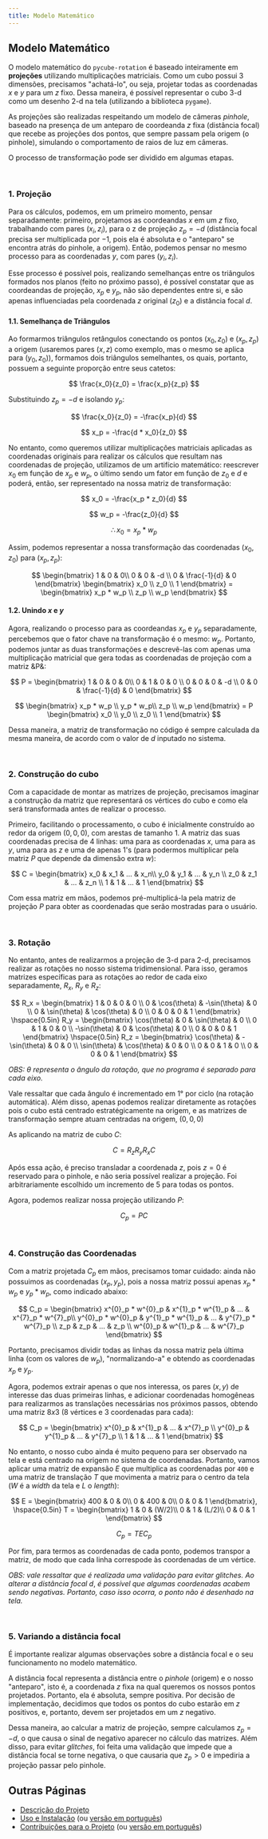```yaml
---
title: Modelo Matemático
---
```


## Modelo Matemático

O modelo matemático do `pycube-rotation` é baseado inteiramente em **projeções** utilizando multiplicações matriciais. Como um cubo possui 3 dimensões, precisamos "achatá-lo", ou seja, projetar todas as coordenadas $x$ e $y$ para um $z$ fixo. Dessa maneira, é possível representar o cubo 3-d como um desenho 2-d na tela (utilizando a biblioteca `pygame`).

As projeções são realizadas respeitando um modelo de câmeras *pinhole*, baseado na presença de um anteparo de coordeanda $z$ fixa (distância focal) que recebe as projeções dos pontos, que sempre passam pela origem (o pinhole), simulando o comportamento de raios de luz em câmeras.

O processo de transformação pode ser dividido em algumas etapas.

<br/>

### 1. Projeção

Para os cálculos, podemos, em um primeiro momento, pensar separadamente: primeiro, projetamos as coordeandas $x$ em um $z$ fixo, trabalhando com pares $(x_i, z_i)$, para o z de projeção $z_p = -d$ (distância focal precisa ser multiplicada por $-1$, pois ela é absoluta e o "anteparo" se encontra atrás do pinhole, a origem). Então, podemos pensar no mesmo processo para as coordenadas $y$, com pares $(y_i, z_i)$. 

Esse processo é possível pois, realizando semelhanças entre os triângulos formados nos planos (feito no próximo passo), é possível constatar que as coordeandas de projeção, $x_p$ e $y_p$, não são dependentes entre si, e são apenas influenciadas pela coordenada $z$ original ($z_0$) e a distância focal $d$.

#### 1.1. Semelhança de Triângulos

Ao formarmos triângulos retângulos conectando os pontos $(x_0, z_0)$ e $(x_p, z_p)$ a origem (usaremos pares $(x, z)$ como exemplo, mas o mesmo se aplica para $(y_0, z_0)$), formamos dois triângulos semelhantes, os quais, portanto, possuem a seguinte proporção entre seus catetos:

$$  
\frac{x_0}{z_0} = \frac{x_p}{z_p}
$$

Substituindo $z_p = -d$ e isolando $y_p$:

$$
\frac{x_0}{z_0} = -\frac{x_p}{d}  
$$

$$
x_p = -\frac{d * x_0}{z_0}
$$

No entanto, como queremos utilizar multiplicações matriciais aplicadas as coordenadas originais para realizar os cálculos que resultam nas coordenadas de projeção, utilizamos de um artifício matemático: reescrever $x_0$ em função de $x_p$ e $w_p$, o último sendo um fator em função de $z_0$ e $d$ e poderá, então, ser representado na nossa matriz de transformação:

$$
x_0 = -\frac{x_p * z_0}{d}
$$

$$
w_p = -\frac{z_0}{d}
$$

$$
\therefore x_0 = x_p * w_p
$$

Assim, podemos representar a nossa transformação das coordenadas $(x_0, z_0)$ para $(x_p, z_p)$:

$$
\begin{bmatrix}
1 & 0 & 0\\
0 & 0 & -d \\
0 & \frac{-1}{d} & 0
\end{bmatrix}
\begin{bmatrix}
x_0 \\
z_0 \\
1
\end{bmatrix} = 
\begin{bmatrix}
x_p * w_p \\
z_p \\
w_p
\end{bmatrix}
$$

#### 1.2. Unindo $x$ e $y$

Agora, realizando o processo para as coordeandas $x_p$ e $y_p$ separadamente, percebemos que o fator chave na transformação é o mesmo: $w_p$. Portanto, podemos juntar as duas transformações e descrevê-las com apenas uma multiplicação matricial que gera todas as coordenadas de projeção com a matriz &P&:

$$
P = \begin{bmatrix}
1 & 0 & 0 & 0\\
0 & 1 & 0 & 0 \\
0 & 0 & 0 & -d \\
0 & 0 & \frac{-1}{d} & 0
\end{bmatrix}
$$

$$
\begin{bmatrix}
x_p * w_p \\
y_p * w_p\\
z_p \\
w_p
\end{bmatrix} = P
\begin{bmatrix}
x_0 \\
y_0 \\
z_0 \\
1
\end{bmatrix}
$$

Dessa maneira, a matriz de transformação no código é sempre calculada da mesma maneira, de acordo com o valor de $d$ inputado no sistema.

<br/>

### 2. Construção do cubo

Com a capacidade de montar as matrizes de projeção, precisamos imaginar a construção da matriz que representará os vértices do cubo e como ela será transformada antes de realizar o processo.

Primeiro, facilitando o processamento, o cubo é inicialmente construído ao redor da origem $(0, 0, 0)$, com arestas de tamanho 1. A matriz das suas coordenadas precisa de 4 linhas: uma para as coordenadas $x$, uma para as $y$, uma para as $z$ e uma de apenas 1's (para podermos multiplicar pela matriz $P$ que depende da dimensão extra $w$):

$$
C = \begin{bmatrix}
x_0 & x_1 & ... & x_n\\
y_0 & y_1 & ... & y_n \\
z_0 & z_1 & ... & z_n \\
1 & 1 & ... & 1
\end{bmatrix}
$$

Com essa matriz em mãos, podemos pré-multiplicá-la pela matriz de projeção $P$ para obter as coordenadas que serão mostradas para o usuário.

<br/>

### 3. Rotação

No entanto, antes de realizarmos a projeção de 3-d para 2-d, precisamos realizar as rotações no nosso sistema tridimensional. Para isso, geramos matrizes específicas para as rotações ao redor de cada eixo separadamente, $R_x$, $R_y$ e $R_z$:

$$
R_x = \begin{bmatrix}
1 & 0 & 0 & 0 \\
0 & \cos(\theta) & -\sin(\theta) & 0 \\
0 & \sin(\theta) & \cos(\theta) & 0 \\
0 & 0 & 0 & 1
\end{bmatrix}
\hspace{0.5in}
R_y = \begin{bmatrix}
\cos(\theta) & 0 & \sin(\theta) & 0 \\
0 & 1 & 0 & 0 \\
-\sin(\theta) & 0 & \cos(\theta) & 0 \\
0 & 0 & 0 & 1
\end{bmatrix}
\hspace{0.5in}
R_z = \begin{bmatrix}
\cos(\theta) & - \sin(\theta) & 0 & 0 \\
\sin(\theta) & \cos(\theta) & 0 & 0 \\
0 & 0 & 1 & 0 \\
0 & 0 & 0 & 1
\end{bmatrix}
$$

*OBS:* $\theta$ *representa o ângulo da rotação, que no programa é separado para cada eixo.*

Vale ressaltar que cada ângulo é incrementado em 1° por ciclo (na rotação automática). Além disso, apenas podemos realizar diretamente as rotações pois o cubo está centrado estratégicamente na origem, e as matrizes de transformação sempre atuam centradas na origem, $(0, 0, 0)$

As aplicando na matriz de cubo $C$:

$$
C = R_z R_y R_x C
$$

Após essa ação, é preciso transladar a coordenada $z$, pois $z = 0$ é reservado para o pinhole, e não seria possível realizar a projeção. Foi arbitrariamente escolhido um incremento de 5 para todas os pontos.

Agora, podemos realizar nossa projeção utilizando $P$:

$$
C_p = PC
$$

<br/>

### 4. Construção das Coordenadas

Com a matriz projetada $C_p$ em mãos, precisamos tomar cuidado: ainda não possuimos as coordenadas $(x_p, y_p)$, pois a nossa matriz possui apenas $x_p * w_p$ e $y_p * w_p$, como indicado abaixo:

$$
C_p = \begin{bmatrix}
x^{0}_p * w^{0}_p & x^{1}_p * w^{1}_p & ... & x^{7}_p * w^{7}_p\\
y^{0}_p * w^{0}_p & y^{1}_p * w^{1}_p & ... & y^{7}_p * w^{7}_p \\
z_p & z_p & ... & z_p \\
w^{0}_p & w^{1}_p & ... & w^{7}_p
\end{bmatrix}
$$

Portanto, precisamos dividir todas as linhas da nossa matriz pela última linha (com os valores de $w_p$), "normalizando-a" e obtendo as coordenadas $x_p$ e $y_p$.

Agora, podemos extrair apenas o que nos interessa, os pares $(x, y)$ de interesse das duas primeiras linhas, e adicionar coordenadas homogêneas para realizarmos as translações necessárias nos próximos passos, obtendo uma matriz $8x3$ (8 vértices e 3 coordenadas para cada):

$$
C_p = \begin{bmatrix}
x^{0}_p & x^{1}_p & ... & x^{7}_p \\
y^{0}_p & y^{1}_p & ... & y^{7}_p \\
1 & 1 & ... & 1
\end{bmatrix}
$$

No entanto, o nosso cubo ainda é muito pequeno para ser observado na tela e está centrado na origem no sistema de coordenadas. Portanto, vamos aplicar uma matriz de expansão $E$ que multiplica as coordenadas por `400` e uma matriz de translação $T$ que movimenta a matriz para o centro da tela ($W$ é a *width* da tela e $L$ o *length*):

$$
E = \begin{bmatrix}
400 & 0 & 0\\
0 & 400 & 0\\
0 & 0 & 1
\end{bmatrix},
\hspace{0.5in}
T = \begin{bmatrix}
1 & 0 & (W/2)\\
0 & 1 & (L/2)\\
0 & 0 & 1
\end{bmatrix}
$$  

$$
C_p = T E C_p
$$

Por fim, para termos as coordenadas de cada ponto, podemos transpor a matriz, de modo que cada linha correspode às coordenadas de um vértice.

*OBS: vale ressaltar que é realizada uma validação para evitar glitches. Ao alterar a distância focal* $d$, *é possível que algumas coordenadas acabem sendo negativas. Portanto, caso isso ocorra, o ponto não é desenhado na tela.*

<br/>

### 5. Variando a distância focal

É importante realizar algumas observações sobre a distância focal e o seu funcionamento no modelo matemático. 

A distância focal representa a distância entre o *pinhole* (origem) e o nosso "anteparo", isto é, a coordenada $z$ fixa na qual queremos os nossos pontos projetados. Portanto, ela é absoluta, sempre positiva. Por decisão de implementação, decidimos que todos os pontos do cubo estarão em $z$ positivos, e, portanto, devem ser projetados em um $z$ negativo. 

Dessa maneira, ao calcular a matriz de projeção, sempre calculamos $z_p = -d$, o que causa o sinal de negativo aparecer no cálculo das matrizes. Além disso, para evitar *glitches*, foi feita uma validação que impede que a distância focal se torne negativa, o que causaria que $z_p > 0$ e impediria a projeção passar pelo pinhole.

## Outras Páginas

- [Descrição do Projeto](README.md)
- [Uso e Instalação](docs/README.md) (ou [versão em português](docs/README-PTBR.md))
- [Contribuições para o Projeto](docs/CONTRIBUTING_.md) (ou [versão em português](docs/CONTRIBUTING-PTBR.md))